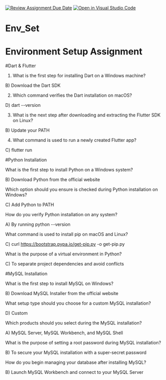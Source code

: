 [![Review Assignment Due Date](https://classroom.github.com/assets/deadline-readme-button-22041afd0340ce965d47ae6ef1cefeee28c7c493a6346c4f15d667ab976d596c.svg)](https://classroom.github.com/a/vnsr1XuU)
[![Open in Visual Studio Code](https://classroom.github.com/assets/open-in-vscode-2e0aaae1b6195c2367325f4f02e2d04e9abb55f0b24a779b69b11b9e10269abc.svg)](https://classroom.github.com/online_ide?assignment_repo_id=15706294&assignment_repo_type=AssignmentRepo)
# Env_Set

# Environment Setup Assignment

#Dart & Flutter

1. What is the first step for installing Dart on a Windows machine?

B) Download the Dart SDK

2. Which command verifies the Dart installation on macOS?

D) dart --version


3. What is the next step after downloading and extracting the Flutter SDK on Linux?

B) Update your PATH


4. What command is used to run a newly created Flutter app?

C) flutter run


#Python Installation

What is the first step to install Python on a Windows system?

B) Download Python from the official website

Which option should you ensure is checked during Python installation on Windows?

C) Add Python to PATH

How do you verify Python installation on any system?

A) By running python --version

What command is used to install pip on macOS and Linux?

C) curl https://bootstrap.pypa.io/get-pip.py -o get-pip.py

What is the purpose of a virtual environment in Python?

C) To separate project dependencies and avoid conflicts

#MySQL Installation

What is the first step to install MySQL on Windows?

B) Download MySQL Installer from the official website

What setup type should you choose for a custom MySQL installation?

D) Custom

Which products should you select during the MySQL installation?

A) MySQL Server, MySQL Workbench, and MySQL Shell

What is the purpose of setting a root password during MySQL installation?

B) To secure your MySQL installation with a super-secret password

How do you begin managing your database after installing MySQL?

B) Launch MySQL Workbench and connect to your MySQL Server
